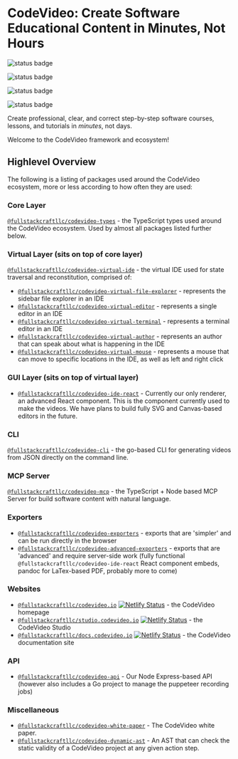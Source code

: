 # CodeVideo: Create Software Educational Content in Minutes, Not Hours

![status badge](https://img.shields.io/badge/status-legendary-154B47?labelColor=gray)

![status badge](https://img.shields.io/badge/code%20quality-sometimes%20excellent-154B47?labelColor=gray)

![status badge](https://img.shields.io/badge/test%20coverage-decent-154B47?labelColor=gray)

![status badge](https://img.shields.io/badge/capabilities-infinite-154B47?labelColor=gray)

Create professional, clear, and correct step-by-step software courses, lessons, and tutorials in *minutes*, not days.

Welcome to the CodeVideo framework and ecosystem!

## Highlevel Overview

The following is a listing of packages used around the CodeVideo ecosystem, more or less according to how often they are used:

### Core Layer

[`@fullstackcraftllc/codevideo-types`](https://github.com/codevideo/codevideo-types) - the TypeScript types used around the CodeVideo ecosystem. Used by almost all packages listed further below.

### Virtual Layer (sits on top of core layer)

[`@fullstackcraftllc/codevideo-virtual-ide`](https://github.com/codevideo/codevideo-virtual-ide) - the virtual IDE used for state traversal and reconstitution, comprised of:
  - [`@fullstackcraftllc/codevideo-virtual-file-explorer`](https://github.com/codevideo/codevideo-virtual-file-explorer) - represents the sidebar file explorer in an IDE
  - [`@fullstackcraftllc/codevideo-virtual-editor`](https://github.com/codevideo/codevideo-virtual-editor) - represents a single editor in an IDE
  - [`@fullstackcraftllc/codevideo-virtual-terminal`](https://github.com/codevideo/codevideo-virtual-terminal) - represents a terminal editor in an IDE
  - [`@fullstackcraftllc/codevideo-virtual-author`](https://github.com/codevideo/codevideo-virtual-author) - represents an author that can speak about what is happening in the IDE
  - [`@fullstackcraftllc/codevideo-virtual-mouse`](https://github.com/codevideo/codevideo-virtual-mouse) - represents a mouse that can move to specific locations in the IDE, as well as left and right click

### GUI Layer (sits on top of virtual layer)

- [`@fullstackcraftllc/codevideo-ide-react`](https://github.com/codevideo/codevideo-ide-react) - Currently our only renderer, an advanced React component. This is the component currently used to make the videos. We have plans to build fully SVG and Canvas-based editors in the future.

### CLI

[`@fullstackcraftllc/codevideo-cli`](https://github.com/codevideo/codevideo-cli) - the go-based CLI for generating videos from JSON directly on the command line.

### MCP Server

[`@fullstackcraftllc/codevideo-mcp`](https://github.com/codevideo/codevideo-mcp) - the TypeScript + Node based MCP Server for build software content with natural language.

### Exporters

- [`@fullstackcraftllc/codevideo-exporters`](https://github.com/codevideo/codevideo-exporters) - exports that are 'simpler' and can be run directly in the browser
- [`@fullstackcraftllc/codevideo-advanced-exporters`](https://github.com/codevideo/codevideo-advanced-exporters) - exports that are 'advanced' and require server-side work (fully functional `@fullstackcraftllc/codevideo-ide-react` React component embeds, pandoc for LaTex-based PDF, probably more to come)

### Websites

- [`@fullstackcraftllc/codevideo.io`](https://github.com/codevideo/codevideo.io) [![Netlify Status](https://api.netlify.com/api/v1/badges/a16a5d48-da4e-402e-a3a0-674264823aa0/deploy-status)](https://app.netlify.com/sites/codevideo/deploys) - the CodeVideo homepage
- [`@fullstackcraftllc/studio.codevideo.io`](https://github.com/codevideo/studio.codevideo.io) [![Netlify Status](https://api.netlify.com/api/v1/badges/1ac1a3f0-f67b-4ac9-97d3-7a548dfe209d/deploy-status)](https://app.netlify.com/sites/codevideostudio/deploys) - the CodeVideo Studio
- [`@fullstackcraftllc/docs.codevideo.io`](https://github.com/codevideo/docs.codevideo.io) [![Netlify Status](https://api.netlify.com/api/v1/badges/48e0ddeb-3912-42a2-8275-37cf09d79383/deploy-status)](https://app.netlify.com/sites/docscodevideo/deploys) - the CodeVideo documentation site

### API

- [`@fullstackcraftllc/codevideo-api`](https://github.com/codevideo/codevideo-api) - Our Node Express-based API (however also includes a Go project to manage the puppeteer recording jobs)

### Miscellaneous

- [`@fullstackcraftllc/codevideo-white-paper`](https://github.com/codevideo/codevideo-white-paper) - The CodeVideo white paper.
- [`@fullstackcraftllc/codevideo-dynamic-ast`](https://github.com/codevideo/codevideo-dynamic-ast) - An AST that can check the static validity of a CodeVideo project at any given action step.

